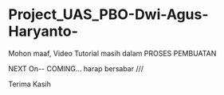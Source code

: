 # Project_UAS_PBO-Dwi-Agus-Haryanto-

Mohon maaf, Video Tutorial masih dalam PROSES PEMBUATAN

NEXT On-- COMING...
harap bersabar ///

Terima Kasih
